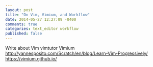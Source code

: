 ```yaml
---
layout: post
title: "On Vim, Vimium, and Workflow"
date: 2014-05-27 12:27:09 -0400
comments: true
categories: text_editor workflow
published: false
---
```

Write about Vim
vimtutor
Vimium
http://yannesposito.com/Scratch/en/blog/Learn-Vim-Progressively/
https://vimium.github.io/
